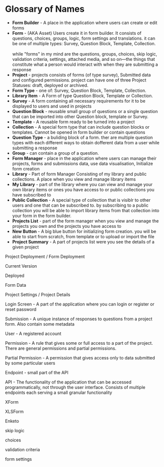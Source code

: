 # Glossary of Names

- **Form Builder** - A place in the application where users can create or edit forms
- **Form** - (AKA Asset) Users create it in form builder. It consists of questions, choices, groups, logic, form settings and translations. it can be one of multiple types: Survey, Question Block, Template, Collection. <br><br> while "forms" in my mind are the questions, groups, choices, skip logic, validation criteria, settings, attached media, and so on—the things that constitute what a person would interact with when they are submitting a response
- **Project** - projects consists of forms (of type survey), Submitted data and configured permissions. project can have one of three Project Statuses: draft, deployed or archived.
- **Form Type** - one of: Survey, Question Block, Template, Collection.
- **Library Item** - A Form of type Question Block, Template or Collection.
- **Survey** - A form containing all necessary requirements for it to be displayed to users and used in projects
- **Question Block** - reusable small group of questions or a single question that can be imported into other Question block, template or Survey.
- **Template** - A reusable form ready to be turned into a project
- **Collection** - A special form type that can include question blocks or templates. Cannot be opened in form builder or contain questions
- **Question Type** - a buliding block of a form. ther are multiple question types with each different ways to obtain dofferent data from a user while submitting a response
- **Group** - can contain a group of a question.
- **Form Manager** - place in the application where users can manage their projects, forms and submissions data, use data visualisation, Initialize form creation
- **Library** - Part of form Manager Consisting of my library and public collections. A place when you view and manage library items
- **My Library** - part of the library where you can view and manage your own library items or ones you have access to or public collections you have subscribed to
- **Public Collection** - A special type of collection that is visiblr to other users and one that can be subscribed to. by subscribing to a public collection you will be able to import library items from that collection into your form in the form builder.
- **Projects List** - part of the form manager when you view and manage the projects you own and the projects you have access to
- **New Button** - A big blue button for initializing form creation. you will be able to start from scratch, from template or to upload or import the file
- **Project Summary** - A part of projects list were you see the details of a given project

Project Deployment / Form Deployment

Current Version

Deployed

Form Data

Project Settings / Project Details

Login Screen - A part of the application where you can login or register or reset password

Submission - A unique instance of responses to questions from a project form. Also contain some metadata

User - A registered account

Permission - A rule that gives some or full access to a part of the project. There are general permissions and partial permissions.

Partial Permission - A permission that gives access only to data submitted by some particular users

Endpoint - small part of the API

API - The functionality of the application that can be accessed programmatically, not through the user interface. Consists of multiple endpoints each serving a small granular functionality

XForm

XLSForm

Enketo

skip logic

choices

validation criteria

form settings
